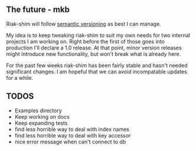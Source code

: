 
## The future - mkb

Riak-shim will follow [semantic versioning](http://semver.org) as best I can
manage.

My idea is to keep tweaking riak-shim to suit my own needs for two internal
projects I am working on.  Right before the first of those goes into
production I'll declare a 1.0 release.  At that point, minor version releases
might introduce new functionality, but won't break what is already here.

For the past few weeks riak-shim has been fairly stable and hasn't needed
significant changes.  I am hopeful that we can avoid incompatable updates for
a while.

## TODOS

- Examples directory
- Keep working on docs
- Keep expanding tests
- find less horrible way to deal with index names
- find less horrible way to deal with key accessor
- nice error message when can't connect to db


